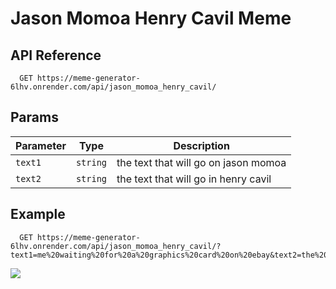 # Jason Momoa Henry Cavil Meme

## API Reference

```http
  GET https://meme-generator-6lhv.onrender.com/api/jason_momoa_henry_cavil/
```

## Params

|Parameter|Type|Description|
|---|---|---|
|`text1`|`string`|the text that will go on jason momoa|
|`text2`|`string`|the text that will go in henry cavil|

## Example
```http
  GET https://meme-generator-6lhv.onrender.com/api/jason_momoa_henry_cavil/?text1=me%20waiting%20for%20a%20graphics%20card%20on%20ebay&text2=the%20son%20of%20a%20bitch%20with%20a%20bot
```
![](https://meme-generator-6lhv.onrender.com/api/jason_momoa_henry_cavil/?text1=me%20waiting%20for%20a%20graphics%20card%20on%20ebay&text2=the%20son%20of%20a%20bitch%20with%20a%20bot)
